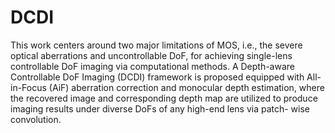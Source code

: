 # DCDI
This work centers around two major limitations of MOS, i.e., the
severe optical aberrations and uncontrollable DoF, for achieving
single-lens controllable DoF imaging via computational methods.
A Depth-aware Controllable DoF Imaging (DCDI) framework is
proposed equipped with All-in-Focus (AiF) aberration correction
and monocular depth estimation, where the recovered image
and corresponding depth map are utilized to produce imaging
results under diverse DoFs of any high-end lens via patch-
wise convolution.
